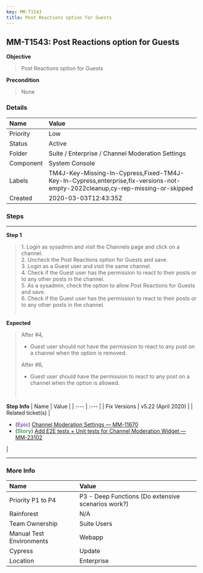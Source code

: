 ```yaml
---
key: MM-T1543
title: Post Reactions option for Guests
---
```


## MM-T1543: Post Reactions option for Guests

**Objective**

> <article>Post Reactions option for Guests</article>

**Precondition**

> <article>None</article>

### Details

| Name      | Value                                                                                                                         |
| :-------- | :---------------------------------------------------------------------------------------------------------------------------- |
| Priority  | Low                                                                                                                           |
| Status    | Active                                                                                                                        |
| Folder    | Suite / Enterprise / Channel Moderation Settings                                                                              |
| Component | System Console                                                                                                                |
| Labels    | TM4J-Key-Missing-In-Cypress,Fixed-TM4J-Key-In-Cypress,enterprise,fix-versions-not-empty-2022cleanup,cy-rep-missing-or-skipped |
| Created   | 2020-03-03T12:43:35Z                                                                                                          |

### Steps

<hr/>

**Step 1**

> <article>1. Login as sysadmin and visit the Channels page and click on a channel.<br>2. Uncheck the Post Reactions option for Guests and save.<br>3. Login as a Guest user and visit the same channel.<br>4. Check if the Guest user has the permission to react to their posts or to any other posts in the channel.<br>5. As a sysadmin, check the option to allow Post Reactions for Guests and save.<br>6. Check if the Guest user has the permission to react to their posts or to any other posts in the channel.<br><br></article>

**Expected**

> <article>After #4,<br><ul><li>Guest user should not have the permission to react to any post on a channel when the option is removed.</li></ul>After #6,<br><ul><li>Guest user should have the permission to react to any post on a channel when the option is allowed.</li></ul><br></article>

**Step Info**
| Name | Value |
| :--- | :--- |
| Fix Versions | v5.22 (April 2020) |
| Related ticket(s) | <ul><li>(<strong><span style="color: rgb(147, 101, 184);">Epic</span></strong>) <a href="https://mattermost.atlassian.net/browse/MM-11670">Channel Moderation Settings — MM-11670</a></li><li>(<strong><span style="color: rgb(65, 168, 95);">Story</span></strong>) <a href="http://mmthttps%3A//mattermost.atlassian.net/browse/MM-23102">Add E2E tests + Unit tests for Channel Moderation Widget — MM-23102</a></li></ul> |

<hr/>

### More Info

| Name                     | Value                                              |
| :----------------------- | :------------------------------------------------- |
| Priority P1 to P4        | P3 - Deep Functions (Do extensive scenarios work?) |
| Rainforest               | N/A                                                |
| Team Ownership           | Suite Users                                        |
| Manual Test Environments | Webapp                                             |
| Cypress                  | Update                                             |
| Location                 | Enterprise                                         |
